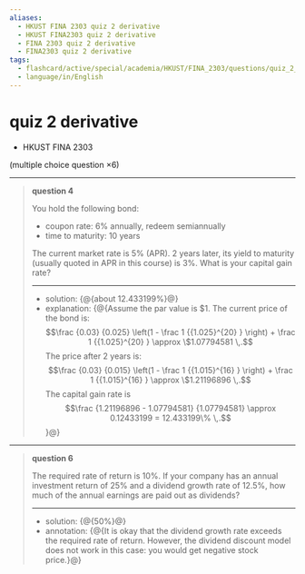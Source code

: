 ```yaml
---
aliases:
  - HKUST FINA 2303 quiz 2 derivative
  - HKUST FINA2303 quiz 2 derivative
  - FINA 2303 quiz 2 derivative
  - FINA2303 quiz 2 derivative
tags:
  - flashcard/active/special/academia/HKUST/FINA_2303/questions/quiz_2_derivative
  - language/in/English
---
```


# quiz 2 derivative

- HKUST FINA 2303

\(multiple choice question ×6\)

---

> __question 4__
>
> You hold the following bond:
>
> - coupon rate: 6% annually, redeem semiannually
> - time to maturity: 10 years
>
> The current market rate is 5% \(APR\). 2 years later, its yield to maturity \(usually quoted in APR in this course\) is 3%. What is your capital gain rate?
>
> ---
>
> - solution: {@{about 12.433199%}@}
> - explanation: {@{Assume the par value is \$1. The current price of the bond is: $$\frac {0.03} {0.025} \left(1 - \frac 1 {{1.025}^{20} } \right) + \frac 1 {{1.025}^{20} } \approx \$1.07794581 \,.$$ The price after 2 years is: $$\frac {0.03} {0.015} \left(1 - \frac 1 {{1.015}^{16} } \right) + \frac 1 {{1.015}^{16} } \approx \$1.21196896 \,.$$ The capital gain rate is $$\frac {1.21196896 - 1.07794581} {1.07794581} \approx 0.12433199 = 12.433199\% \,.$$}@} <!--SR:!2025-08-22,54,310!2025-09-01,63,310-->

---

> __question 6__
>
> The required rate of return is 10%. If your company has an annual investment return of 25% and a dividend growth rate of 12.5%, how much of the annual earnings are paid out as dividends?
>
> ---
>
> - solution: {@{50%}@}
> - annotation: {@{It is okay that the dividend growth rate exceeds the required rate of return. However, the dividend discount model does not work in this case: you would get negative stock price.}@} <!--SR:!2025-08-25,57,310!2025-07-01,16,290-->
